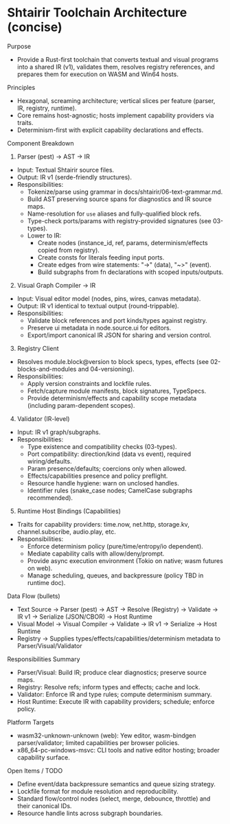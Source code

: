 # Shtairir Toolchain Architecture (concise)

Purpose
- Provide a Rust-first toolchain that converts textual and visual programs into a shared IR (v1), validates them, resolves registry references, and prepares them for execution on WASM and Win64 hosts.

Principles
- Hexagonal, screaming architecture; vertical slices per feature (parser, IR, registry, runtime).
- Core remains host-agnostic; hosts implement capability providers via traits.
- Determinism-first with explicit capability declarations and effects.

Component Breakdown

1) Parser (pest) → AST → IR
- Input: Textual Shtairir source files.
- Output: IR v1 (serde-friendly structures).
- Responsibilities:
  - Tokenize/parse using grammar in docs/shtairir/06-text-grammar.md.
  - Build AST preserving source spans for diagnostics and IR source maps.
  - Name-resolution for `use` aliases and fully-qualified block refs.
  - Type-check ports/params with registry-provided signatures (see 03-types).
  - Lower to IR:
    - Create nodes (instance_id, ref, params, determinism/effects copied from registry).
    - Create consts for literals feeding input ports.
    - Create edges from wire statements: "->" (data), "~>" (event).
    - Build subgraphs from fn declarations with scoped inputs/outputs.

2) Visual Graph Compiler → IR
- Input: Visual editor model (nodes, pins, wires, canvas metadata).
- Output: IR v1 identical to textual output (round-trippable).
- Responsibilities:
  - Validate block references and port kinds/types against registry.
  - Preserve ui metadata in node.source.ui for editors.
  - Export/import canonical IR JSON for sharing and version control.

3) Registry Client
- Resolves module.block@version to block specs, types, effects (see 02-blocks-and-modules and 04-versioning).
- Responsibilities:
  - Apply version constraints and lockfile rules.
  - Fetch/capture module manifests, block signatures, TypeSpecs.
  - Provide determinism/effects and capability scope metadata (including param-dependent scopes).

4) Validator (IR-level)
- Input: IR v1 graph/subgraphs.
- Responsibilities:
  - Type existence and compatibility checks (03-types).
  - Port compatibility: direction/kind (data vs event), required wiring/defaults.
  - Param presence/defaults; coercions only when allowed.
  - Effects/capabilities presence and policy preflight.
  - Resource handle hygiene: warn on unclosed handles.
  - Identifier rules (snake_case nodes; CamelCase subgraphs recommended).

5) Runtime Host Bindings (Capabilities)
- Traits for capability providers: time.now, net.http, storage.kv, channel.subscribe, audio.play, etc.
- Responsibilities:
  - Enforce determinism policy (pure/time/entropy/io dependent).
  - Mediate capability calls with allow/deny/prompt.
  - Provide async execution environment (Tokio on native; wasm futures on web).
  - Manage scheduling, queues, and backpressure (policy TBD in runtime doc).

Data Flow (bullets)
- Text Source → Parser (pest) → AST → Resolve (Registry) → Validate → IR v1 → Serialize (JSON/CBOR) → Host Runtime
- Visual Model → Visual Compiler → Validate → IR v1 → Serialize → Host Runtime
- Registry → Supplies types/effects/capabilities/determinism metadata to Parser/Visual/Validator

Responsibilities Summary
- Parser/Visual: Build IR; produce clear diagnostics; preserve source maps.
- Registry: Resolve refs; inform types and effects; cache and lock.
- Validator: Enforce IR and type rules; compute determinism summary.
- Host Runtime: Execute IR with capability providers; schedule; enforce policy.

Platform Targets
- wasm32-unknown-unknown (web): Yew editor, wasm-bindgen parser/validator; limited capabilities per browser policies.
- x86_64-pc-windows-msvc: CLI tools and native editor hosting; broader capability surface.

Open Items / TODO
- Define event/data backpressure semantics and queue sizing strategy.
- Lockfile format for module resolution and reproducibility.
- Standard flow/control nodes (select, merge, debounce, throttle) and their canonical IDs.
- Resource handle lints across subgraph boundaries.